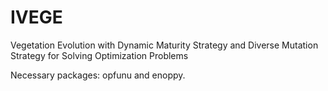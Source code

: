 # IVEGE
Vegetation Evolution with Dynamic Maturity Strategy and Diverse Mutation Strategy for Solving Optimization Problems

Necessary packages: opfunu and enoppy.
